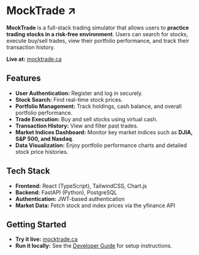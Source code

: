 # MockTrade ↗

**MockTrade** is a full-stack trading simulator that allows users to **practice trading stocks in a risk-free environment**. Users can search for stocks, execute buy/sell trades, view their portfolio performance, and track their transaction history.

**Live at:** [mocktrade.ca](https://mocktrade.ca)

## Features
- **User Authentication:** Register and log in securely.
- **Stock Search:** Find real-time stock prices.
- **Portfolio Management:** Track holdings, cash balance, and overall portfolio performance.
- **Trade Execution:** Buy and sell stocks using virtual cash.
- **Transaction History:** View and filter past trades.
- **Market Indices Dashboard:** Monitor key market indices such as **DJIA, S&P 500, and Nasdaq**.
- **Data Visualization:** Enjoy portfolio performance charts and detailed stock price histories.

## Tech Stack
- **Frontend:** React (TypeScript), TailwindCSS, Chart.js
- **Backend:** FastAPI (Python), PostgreSQL
- **Authentication:** JWT-based authentication
- **Market Data:** Fetch stock and index prices via the yfinance API

## Getting Started
- **Try it live:** [mocktrade.ca](https://mocktrade.ca)
- **Run it locally:** See the [Developer Guide](./DEVELOPER_SETUP.md) for setup instructions.
